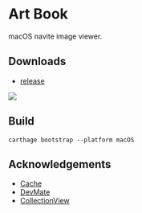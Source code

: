 # Art Book
macOS navite image viewer.

## Downloads
- [release](https://github.com/xjbeta/Art-Book/releases)

![](https://i.loli.net/2019/07/15/5d2c86818437d44320.png)


## Build
 `carthage bootstrap --platform macOS`

## Acknowledgements
- [Cache](https://github.com/hyperoslo/Cache)
- [DevMate](https://devmate.com/)
- [CollectionView](https://github.com/TheNounProject/CollectionView)
